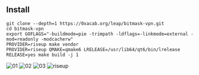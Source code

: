 Install
----------
```
git clone --depth=1 https://0xacab.org/leap/bitmask-vpn.git
cd bitmask-vpn
export GOFLAGS="-buildmode=pie -trimpath -ldflags=-linkmode=external -mod=readonly -modcacherw"
PROVIDER=riseup make vendor
PROVIDER=riseup QMAKE=qmake6 LRELEASE=/usr/lib64/qt6/bin/lrelease RELEASE=yes make build -j 1
```
![01](https://github.com/artenax/riseup-vpn/assets/107228652/774e79a5-b454-49dd-bbd7-44b0e2b23b61) ![02](https://github.com/artenax/riseup-vpn/assets/107228652/e48f149e-1c90-48b6-b327-6b90c6e0b7d9)
![03](https://github.com/artenax/riseup-vpn/assets/107228652/d7f0027c-d913-440c-a55a-46487899f9f4)  ![riseup](https://github.com/artenax/riseup-vpn/assets/107228652/92a64bbb-b3ef-4ef2-a769-ccbe3c3822fb)

